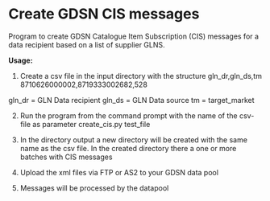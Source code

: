 # Create GDSN CIS messages

Program to create GDSN Catalogue Item Subscription (CIS) messages for a data recipient based on a list of supplier GLNS.

**Usage:**
1. Create a csv file in the input directory with the structure
gln_dr,gln_ds,tm
8710626000002,8719333002682,528

gln_dr = GLN Data recipient
gln_ds = GLN Data source
tm = target_market

2. Run the program from the command prompt with the name of the csv-file as parameter
create_cis.py test_file

3. In the directory output a new directory will be created with the same name as the csv file.
   In the created directory there a one or more batches with CIS messages
   
4. Upload the xml files via FTP or AS2 to your GDSN data pool

5. Messages will be processed by the datapool
